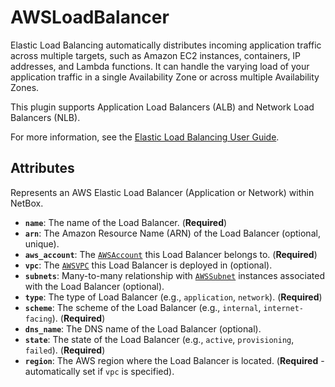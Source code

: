 # AWSLoadBalancer

Elastic Load Balancing automatically distributes incoming application traffic across multiple targets, such as Amazon EC2 instances, containers, IP addresses, and Lambda functions. It can handle the varying load of your application traffic in a single Availability Zone or across multiple Availability Zones.

This plugin supports Application Load Balancers (ALB) and Network Load Balancers (NLB).

For more information, see the [Elastic Load Balancing User Guide](https://docs.aws.amazon.com/elasticloadbalancing/latest/userguide/what-is-load-balancing.html).

## Attributes

Represents an AWS Elastic Load Balancer (Application or Network) within NetBox.

*   **`name`**: The name of the Load Balancer. (**Required**)
*   **`arn`**: The Amazon Resource Name (ARN) of the Load Balancer (optional, unique).
*   **`aws_account`**: The [`AWSAccount`](./aws_account.md) this Load Balancer belongs to. (**Required**)
*   **`vpc`**: The [`AWSVPC`](./aws_vpc.md) this Load Balancer is deployed in (optional).
*   **`subnets`**: Many-to-many relationship with [`AWSSubnet`](./aws_subnet.md) instances associated with the Load Balancer (optional).
*   **`type`**: The type of Load Balancer (e.g., `application`, `network`). (**Required**)
*   **`scheme`**: The scheme of the Load Balancer (e.g., `internal`, `internet-facing`). (**Required**)
*   **`dns_name`**: The DNS name of the Load Balancer (optional).
*   **`state`**: The state of the Load Balancer (e.g., `active`, `provisioning`, `failed`). (**Required**)
*   **`region`**: The AWS region where the Load Balancer is located. (**Required** - automatically set if `vpc` is specified).
